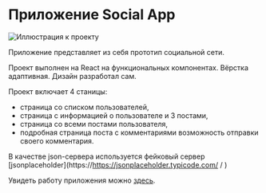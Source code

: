 # Приложение Social App

![Иллюстрация к проекту](https://github.com/teplospbru/test-task-2/blob/main/Social-app-screens.png)

Приложение представляет из себя прототип социальной сети. 

Проект выполнен на React на функциональных компонентах. Вёрстка адаптивная. Дизайн разработал сам.

Проект включает 4 станицы:
+ страница со списком пользователей, 
+ страница с информацией о пользователе и 3 постами,
+ страница со всеми постами пользователя,
+ подробная страница поста с комментариями возможность отправки своего комментария.

В качестве json-сервера используется фейковый сервер [jsonplaceholder](https://https://jsonplaceholder.typicode.com/ / )

Увидеть работу приложения можно [здесь](https://teplospbru.github.io/social-app/).
